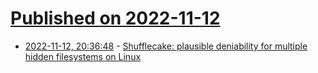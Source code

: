 # [Published on 2022-11-12](index.md)

* [2022-11-12, 20:36:48](https://lobste.rs/s/zeib6c/shufflecake_plausible_deniability_for) - [Shufflecake: plausible deniability for multiple hidden filesystems on Linux](https://shufflecake.net/)
